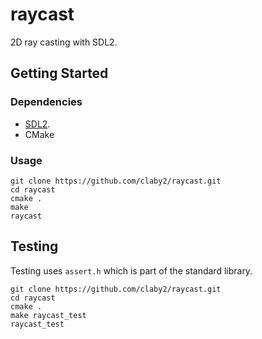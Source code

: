 # raycast

2D ray casting with SDL2.

## Getting Started

### Dependencies

+ [SDL2](http://libsdl.org/download-2.0.php).
+ CMake

### Usage

```console
git clone https://github.com/claby2/raycast.git
cd raycast
cmake .
make
raycast
```

## Testing

Testing uses `assert.h` which is part of the standard library.

```console
git clone https://github.com/claby2/raycast.git
cd raycast
cmake .
make raycast_test
raycast_test
```
